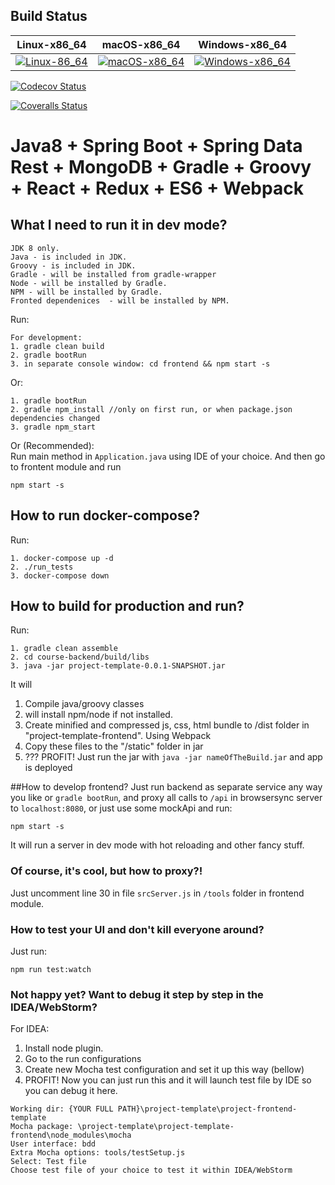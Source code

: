 ## Build Status

| Linux-x86_64            | macOS-x86_64             | Windows-x86_64            |
|-------------------------|--------------------------|---------------------------|
| [![Linux-86_64][1]][2]  | [![macOS-x86_64][1]][2]  | [![Windows-x86_64][3]][4] 

[1]: https://travis-ci.org/illichso/courses.svg?branch=master
[2]: https://travis-ci.org/illichso/courses
[3]: https://ci.appveyor.com/api/projects/status/57lmmhfrdryko12v/branch/master?svg=true
[4]: https://ci.appveyor.com/project/illichso/courses/branch/master

[![Codecov Status](https://codecov.io/gh/illichso/courses/branch/master/graph/badge.svg)](https://codecov.io/gh/illichso/courses)

[![Coveralls Status](https://coveralls.io/repos/github/illichso/courses/badge.svg?branch=master)](https://coveralls.io/github/illichso/courses?branch=master)


# Java8 + Spring Boot + Spring Data Rest + MongoDB + Gradle + Groovy + React + Redux + ES6 + Webpack

## What I need to run it in dev mode?
```
JDK 8 only.
Java - is included in JDK.
Groovy - is included in JDK.
Gradle - will be installed from gradle-wrapper
Node - will be installed by Gradle.
NPM - will be installed by Gradle.
Fronted dependenices  - will be installed by NPM.
```

Run:

```
For development:
1. gradle clean build
2. gradle bootRun
3. in separate console window: cd frontend && npm start -s
```
Or: 
```
1. gradle bootRun
2. gradle npm_install //only on first run, or when package.json dependencies changed
3. gradle npm_start
```
Or (Recommended):  
Run main method in `Application.java` using IDE of your choice. And then go to frontent module and run
```
npm start -s
```

## How to run docker-compose?


Run:
```
1. docker-compose up -d
2. ./run_tests
3. docker-compose down
```

## How to build for production and run?
Run:
```
1. gradle clean assemble
2. cd course-backend/build/libs
3. java -jar project-template-0.0.1-SNAPSHOT.jar
```
It will
1. Compile java/groovy classes  
2. will install npm/node if not installed.
3. Create minified and compressed js, css, html bundle to /dist folder in "project-template-frontend". Using Webpack
4. Copy these files to the "/static" folder in jar
5. ??? PROFIT! Just run the jar with `java -jar nameOfTheBuild.jar`  and app is deployed

##How to develop frontend?
Just run backend as separate service any way you like or  `gradle bootRun`, and proxy all calls to `/api` in browsersync server to `localhost:8080`,
or just use some mockApi and run:
```
npm start -s
```
It will run a server in dev mode with hot reloading and other fancy stuff.

### Of course, it's cool, but how to proxy?!
Just uncomment line 30 in file `srcServer.js` in `/tools` folder in frontend module.

### How to test your UI and don't kill everyone around?
Just run:
```
npm run test:watch
```
### Not happy yet? Want to debug it step by step in the IDEA/WebStorm?  
For IDEA:
1. Install node plugin.
2. Go to the run configurations
3. Create new Mocha test configuration and set it up this way (bellow)
4. PROFIT! Now you can just run this and it will launch test file by IDE so you can debug it here.

```
Working dir: {YOUR FULL PATH}\project-template\project-frontend-template
Mocha package: \project-template\project-template-frontend\node_modules\mocha
User interface: bdd
Extra Mocha options: tools/testSetup.js
Select: Test file
Choose test file of your choice to test it within IDEA/WebStorm
```
